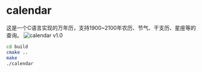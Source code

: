# calendar
这是一个C语言实现的万年历，支持1900~2100年农历、节气、干支历、星座等的查询。
![calendar v1.0](http://www.iheng.top/img/20220922193106.png)  

~~~bash  
cd build
cmake ..
make
./calendar
~~~
